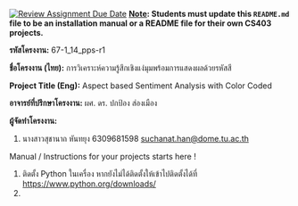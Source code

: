 [![Review Assignment Due Date](https://classroom.github.com/assets/deadline-readme-button-22041afd0340ce965d47ae6ef1cefeee28c7c493a6346c4f15d667ab976d596c.svg)](https://classroom.github.com/a/w8H8oomW)
**<ins>Note</ins>: Students must update this `README.md` file to be an installation manual or a README file for their own CS403 projects.**

**รหัสโครงงาน:** 67-1_14_pps-r1

**ชื่อโครงงาน (ไทย):** การวิเคราะห์ความรู้สึกเชิงแง่มุมพร้อมการแสดงผลด้วยรหัสสี

**Project Title (Eng):** Aspect based Sentiment Analysis with Color Coded

**อาจารย์ที่ปรึกษาโครงงาน:** ผศ. ดร. ปกป้อง ส่องเมือง 

**ผู้จัดทำโครงงาน:** 
1. นางสาวสุชานาถ หันทยุง  6309681598  suchanat.han@dome.tu.ac.th
   
Manual / Instructions for your projects starts here !
1. ติดตั้ง Python ในเครื่อง หากยังไม่ได้ติดตั้งให้เข้าไปติดตั้งได้ที่ https://www.python.org/downloads/
2. 
